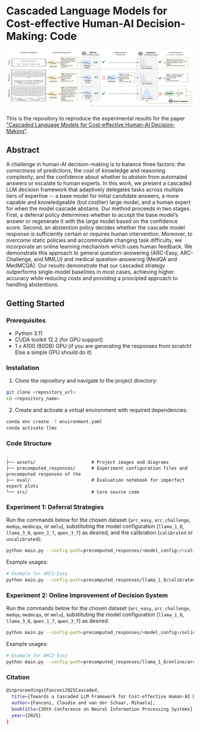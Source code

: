 # Cascaded Language Models for Cost-effective Human-AI Decision-Making: Code
<div align="left">
<img src="./assets/figure_1.png" width="800" alt="Method overview diagram">
</div>

This is the repository to reproduce the experimental results for the paper ["Cascaded Language Models for Cost-effective Human-AI Decision-Making"](https://arxiv.org/abs/2506.11887).

## Abstract
A challenge in human-AI decision-making is to balance three factors: the *correctness* of predictions, the *cost* of knowledge and reasoning complexity, and the confidence about whether to *abstain* from automated answers or escalate to human experts. In this work, we present a cascaded LLM decision framework that adaptively delegates tasks across multiple tiers of expertise -- a base model for initial candidate answers, a more capable and knowledgeable (but costlier) large model, and a human expert for when the model cascade abstains. Our method proceeds in two stages. First, a deferral policy determines whether to accept the base model’s answer or regenerate it with the large model based on the confidence score. Second, an abstention policy decides whether the cascade model response is sufficiently certain or requires human intervention. Moreover, to overcome static policies and accommodate changing task difficulty, we incorporate an online learning mechanism which uses human feedback. We demonstrate this approach to general question-answering (ARC-Easy, ARC-Challenge, and MMLU) and medical question-answering (MedQA and MedMCQA). Our results demonstrate that our cascaded strategy outperforms single-model baselines in most cases, achieving higher accuracy while reducing costs and providing a principled approach to handling abstentions.

## Getting Started

### Prerequisites
- Python 3.11
- CUDA toolkit 12.2 (for GPU support)
- 1 x A100 (80GB) GPU (if you are generating the responses from scratch! Else a simple GPU should do it)

### Installation

1. Clone the repository and navigate to the project directory:
```bash
git clone <repository_url>
cd <repository_name>
```

2. Create and activate a virtual environment with required dependencies:
```bash
conda env create -f environment.yaml
conda activate llms
```

### Code Structure
```
.
├── assets/                     # Project images and diagrams
├── precomputed_responses/      # Experiment configuration files and precomputed responses of the
├── eval/                       # Evaluation notebook for imperfect expert plots
└── src/                        # Core source code
```


### Experiment 1: Deferral Strategies
Run the commands below for the chosen dataset (`arc_easy`, `arc_challenge`, `medqa`, `medmcqa`, or `mmlu`), substituting the model configuration (`llama_1_8`, `llama_3_8`, `qwen_1_7`, `qwen_3_7`) as desired, and the calibration (`calibrated` or `uncalibrated`):

```bash
python main.py --config-path=precomputed_responses/<model_config>/<calibration>/<dataset>
```

Example usages:

```bash
# Example for ARC2-Easy
python main.py --config-path=precomputed_responses/llama_1_8/calibrated/arc_easy
```


### Experiment 2: Online Improvement of Decision System
Run the commands below for the chosen dataset (`arc_easy`, `arc_challenge`, `medqa`, `medmcqa`, or `mmlu`), substituting the model configuration (`llama_1_8`, `llama_3_8`, `qwen_1_7`, `qwen_3_7`) as desired.


```bash
python main.py --config-path=precomputed_responses/<model_config>/online/<dataset>
```

Example usages:

```bash
# Example for ARC2-Easy
python main.py --config-path=precomputed_responses/llama_1_8/online/arc_easy
```

### Citation
```bash
@inproceedings{Fanconi2025Cascaded,
  title={Towards a Cascaded LLM Framework for Cost-effective Human-AI Decision-Making},
  author={Fanconi, Claudio and van der Schaar, Mihaela},
  booktitle={39th Conference on Neural Information Processing Systems},
  year={2025}
}
```
